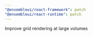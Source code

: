```yaml
---
"@ensembleui/react-framework": patch
"@ensembleui/react-runtime": patch
---
```


Improve grid rendering at large volumes

